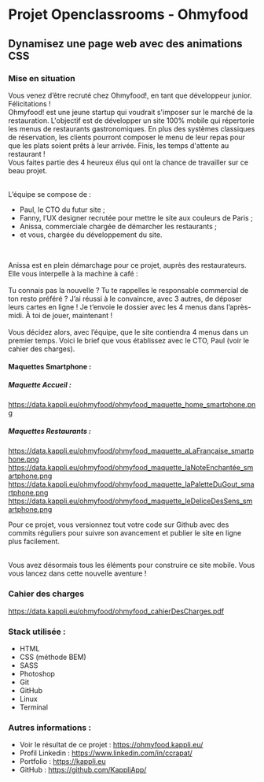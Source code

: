 # Projet Openclassrooms - Ohmyfood
## Dynamisez une page web avec des animations CSS

### Mise en situation

Vous venez d’être recruté chez Ohmyfood!, en tant que développeur junior. Félicitations ! </br>
Ohmyfood! est une jeune startup qui voudrait s'imposer sur le marché de la restauration. L'objectif est de développer un site 100% mobile qui répertorie les menus de restaurants gastronomiques. En plus des systèmes classiques de réservation, les clients pourront composer le menu de leur repas pour que les plats soient prêts à leur arrivée. Finis, les temps d'attente au restaurant ! </br>
Vous faites partie des 4 heureux élus qui ont la chance de travailler sur ce beau projet. </br></br>

L’équipe se compose de : </br>
- Paul, le CTO du futur site ;
- Fanny, l’UX designer recrutée pour mettre le site aux couleurs de Paris ;
- Anissa, commerciale chargée de démarcher les restaurants ;
- et vous, chargée du développement du site.
</br>

Anissa est en plein démarchage pour ce projet, auprès des restaurateurs. Elle vous interpelle à la machine à café :
</br></br>
Tu connais pas la nouvelle ? Tu te rappelles le responsable commercial de ton resto préféré ? J’ai réussi à le convaincre, avec 3 autres, de déposer leurs cartes en ligne ! Je t’envoie le dossier avec les 4 menus dans l’après-midi. À toi de jouer, maintenant !
</br></br>
Vous décidez alors, avec l’équipe, que le site contiendra 4 menus dans un premier temps. Voici le brief que vous établissez avec le CTO, Paul (voir le cahier des charges).

#### Maquettes Smartphone : 
##### Maquette Accueil :
https://data.kappli.eu/ohmyfood/ohmyfood_maquette_home_smartphone.png

##### Maquettes Restaurants : 
https://data.kappli.eu/ohmyfood/ohmyfood_maquette_aLaFrançaise_smartphone.png
https://data.kappli.eu/ohmyfood/ohmyfood_maquette_laNoteEnchantée_smartphone.png
https://data.kappli.eu/ohmyfood/ohmyfood_maquette_laPaletteDuGout_smartphone.png
https://data.kappli.eu/ohmyfood/ohmyfood_maquette_leDeliceDesSens_smartphone.png

Pour ce projet, vous versionnez tout votre code sur Github avec des commits réguliers pour suivre son avancement et publier le site en ligne plus facilement. </br></br>

Vous avez désormais tous les éléments pour construire ce site mobile. Vous vous lancez dans cette nouvelle aventure ! </br>

### Cahier des charges 

https://data.kappli.eu/ohmyfood/ohmyfood_cahierDesCharges.pdf

### Stack utilisée :
- HTML
- CSS (méthode BEM)
- SASS
- Photoshop
- Git
- GitHub
- Linux
- Terminal

### Autres informations :
- Voir le résultat de ce projet : https://ohmyfood.kappli.eu/
- Profil Linkedin : https://www.linkedin.com/in/ccrapat/
- Portfolio : https://kappli.eu
- GitHub : https://github.com/KappliApp/
